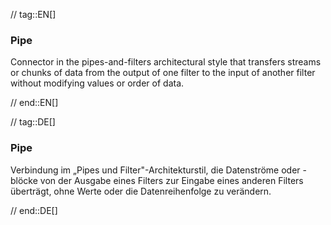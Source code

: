 // tag::EN[]
### Pipe

Connector in the pipes-and-filters architectural style that transfers
streams or chunks of data from the output of one filter to the input
of another filter without modifying values or order of data.


// end::EN[]

// tag::DE[]
### Pipe

Verbindung im „Pipes und Filter"-Architekturstil, die Datenströme oder
-blöcke von der Ausgabe eines Filters zur Eingabe eines anderen
Filters überträgt, ohne Werte oder die
Datenreihenfolge zu verändern.



// end::DE[]

